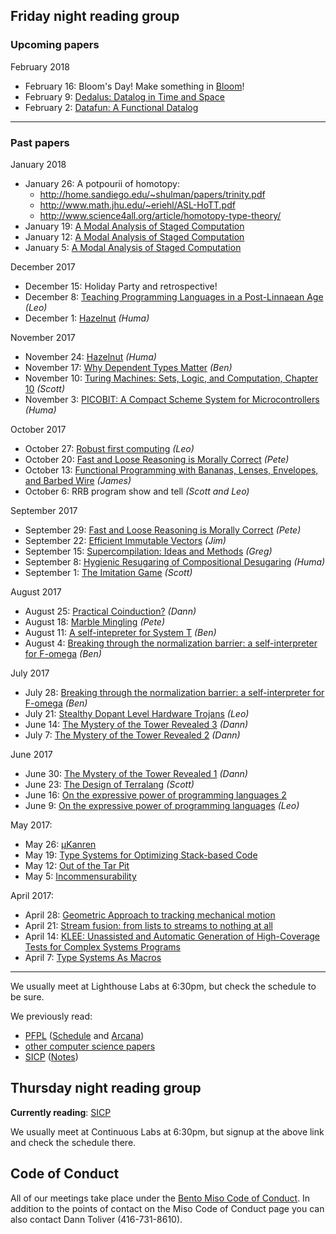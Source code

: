## Friday night reading group

### Upcoming papers

February 2018
* February 16: Bloom's Day! Make something in [Bloom](http://bloom-lang.net)!
* February 9: [Dedalus: Datalog in Time and Space](http://www.neilconway.org/docs/dedalus_dl2.pdf)
* February 2: [Datafun: A Functional Datalog](http://www.rntz.net/files/datafun.pdf)


---------------------------

### Past papers

January 2018
* January 26: A potpourii of homotopy: 
  * http://home.sandiego.edu/~shulman/papers/trinity.pdf 
  * http://www.math.jhu.edu/~eriehl/ASL-HoTT.pdf
  * http://www.science4all.org/article/homotopy-type-theory/
* January 19: [A Modal Analysis of Staged Computation](https://www.cs.cmu.edu/~fp/papers/jacm00.pdf)
* January 12: [A Modal Analysis of Staged Computation](https://www.cs.cmu.edu/~fp/papers/jacm00.pdf)
* January 5: [A Modal Analysis of Staged Computation](https://www.cs.cmu.edu/~fp/papers/jacm00.pdf)

December 2017
* December 15: Holiday Party and retrospective!
* December 8: [Teaching Programming Languages in a Post-Linnaean Age](http://cs.brown.edu/~sk/Publications/Papers/Published/sk-teach-pl-post-linnaean/paper.pdf) _(Leo)_
* December 1: [Hazelnut](https://arxiv.org/pdf/1607.04180.pdf) _(Huma)_

November 2017
* November 24: [Hazelnut](https://arxiv.org/pdf/1607.04180.pdf) _(Huma)_
* November 17: [Why Dependent Types Matter](http://www.cs.nott.ac.uk/~psztxa/publ/ydtm.pdf) _(Ben)_
* November 10: [Turing Machines: Sets, Logic, and Computation, Chapter 10](https://cdn.rawgit.com/CompSciCabal/reading-material/9ef02273/pdfs/phil379-screen.pdf) _(Scott)_
* November 3: [PICOBIT: A Compact Scheme System for Microcontrollers](https://cdn.rawgit.com/CompSciCabal/reading-material/9ef02273/pdfs/picobit.pdf) _(Huma)_

October 2017
* October 27: [Robust first computing](http://www.cs.unm.edu/~ackley/papers/hotos-11.pdf) _(Leo)_
* October 20: [Fast and Loose Reasoning is Morally Correct](https://cdn.rawgit.com/CompSciCabal/reading-material/b808040c/pdfs/morally_correct.pdf) _(Pete)_
* October 13: [Functional Programming with Bananas, Lenses, Envelopes, and Barbed Wire](https://cdn.rawgit.com/CompSciCabal/reading-material/99eabdb0/pdfs/bananas-lenses-barbed-wire.pdf) _(James)_
* October 6: RRB program show and tell _(Scott and Leo)_

September 2017
* September 29: [Fast and Loose Reasoning is Morally Correct](https://cdn.rawgit.com/CompSciCabal/reading-material/b808040c/pdfs/morally_correct.pdf) _(Pete)_
* September 22: [Efficient Immutable Vectors](https://cdn.rawgit.com/CompSciCabal/reading-material/af23849e/pdfs/RMTrees.pdf) _(Jim)_
* September 15: [Supercompilation: Ideas and Methods](https://cdn.rawgit.com/CompSciCabal/reading-material/af23849e/pdfs/supercompilation.pdf) _(Greg)_
* September 8: [Hygienic Resugaring of Compositional Desugaring](https://cdn.rawgit.com/CompSciCabal/reading-material/af23849e/pdfs/hygenic_desugaring.pdf) _(Huma)_
* September 1: [The Imitation Game](https://cdn.rawgit.com/CompSciCabal/reading-material/de9cbba3/pdfs/Computing%20Machinery%20And%20Intelligence.pdf) _(Scott)_


August 2017
* August 25: [Practical Coinduction?](https://cdn.rawgit.com/CompSciCabal/reading-material/6c8e42d0/pdfs/Practical%20Coinduction.pdf) _(Dann)_
* August 18: [Marble Mingling](https://cdn.rawgit.com/CompSciCabal/reading-material/master/pdfs/curtis2003.pdf) _(Pete)_
* August 11: [A self-intepreter for System T](https://via.hypothes.is/https://cdn.rawgit.com/CompSciCabal/reading-material/0fec1d70/pdfs/self-interpreter-for-T.pdf) _(Ben)_
* August 4: [Breaking through the normalization barrier: a self-interpreter for F-omega](https://cdn.rawgit.com/CompSciCabal/reading-material/af23849e/pdfs/f_omega_norm.pdf) _(Ben)_

July 2017
* July 28: [Breaking through the normalization barrier: a self-interpreter for F-omega](https://cdn.rawgit.com/CompSciCabal/reading-material/af23849e/pdfs/f_omega_norm.pdf) _(Ben)_
* July 21: [Stealthy Dopant Level Hardware Trojans](https://cdn.rawgit.com/CompSciCabal/reading-material/af23849e/pdfs/stealthy_trojans.pdf) _(Leo)_
* June 14: [The Mystery of the Tower Revealed 3](https://cdn.rawgit.com/CompSciCabal/reading-material/af23849e/pdfs/secrets-of-the-tower.pdf) _(Dann)_
* July 7: [The Mystery of the Tower Revealed 2](https://cdn.rawgit.com/CompSciCabal/reading-material/af23849e/pdfs/secrets-of-the-tower.pdf) _(Dann)_

June 2017
* June 30: [The Mystery of the Tower Revealed 1](https://cdn.rawgit.com/CompSciCabal/reading-material/af23849e/pdfs/secrets-of-the-tower.pdf) _(Dann)_
* June 23: [The Design of Terralang](https://cdn.rawgit.com/CompSciCabal/reading-material/af23849e/pdfs/design_terra.pdf) _(Scott)_
* June 16: [On the expressive power of programming languages 2](https://cdn.rawgit.com/CompSciCabal/reading-material/af23849e/pdfs/expressive_power.pdf)
* June 9: [On the expressive power of programming languages](https://cdn.rawgit.com/CompSciCabal/reading-material/af23849e/pdfs/expressive_power.pdf) _(Leo)_

May 2017:
* May 26: [μKanren](https://cdn.rawgit.com/CompSciCabal/reading-material/af23849e/pdfs/mukanren.pdf)
* May 19: [Type Systems for Optimizing Stack-based Code](https://cdn.rawgit.com/CompSciCabal/reading-material/af23849e/pdfs/bytecode07.pdf)
* May 12: [Out of the Tar Pit](https://cdn.rawgit.com/CompSciCabal/reading-material/af23849e/pdfs/out-of-the-tar-pit.pdf)
* May 5: [Incommensurability](https://cdn.rawgit.com/CompSciCabal/reading-material/af23849e/pdfs/Incommensurability.pdf)

April 2017:
* April 28: [Geometric Approach to tracking mechanical motion](http://authors.library.caltech.edu/28008/1/97-03.pdf)
* April 21: [Stream fusion: from lists to streams to nothing at all](https://cdn.rawgit.com/CompSciCabal/reading-material/af23849e/pdfs/stream-fusion.pdf)
* April 14: [KLEE: Unassisted and Automatic Generation of High-Coverage Tests for Complex Systems Programs](https://cdn.rawgit.com/CompSciCabal/reading-material/af23849e/pdfs/klee-osdi-08.pdf)
* April 7: [Type Systems As Macros](https://cdn.rawgit.com/CompSciCabal/reading-material/af23849e/pdfs/types_in_macros.pdf)

------------------------------

We usually meet at Lighthouse Labs at 6:30pm, but check the schedule to be sure.

We previously read:
* [PFPL](https://cdn.rawgit.com/CompSciCabal/reading-material/af23849e/pdfs/pfpl2.pdf) ([Schedule](https://github.com/CompSciCabal/SMRTYPRTY/wiki/Reading-Schedule!-PFPL) and [Arcana](https://github.com/CompSciCabal/SMRTYPRTY/wiki/PFPL-And-Related-Arcana))
* [other computer science papers](https://github.com/CompSciCabal/SMRTYPRTY/wiki/Reading-Schedule!-Papers-2015)
* [SICP](https://cdn.rawgit.com/CompSciCabal/reading-material/af23849e/pdfs/sicp.pdf) ([Notes](https://github.com/CompSciCabal/SMRTYPRTY/wiki/Reading-Schedule!-SICP-Mark-I))

## Thursday night reading group

**Currently reading**: [SICP](https://www.meetup.com/SICP-TO/)

We usually meet at Continuous Labs at 6:30pm, but signup at the above link and check the schedule there.

## Code of Conduct

All of our meetings take place under the [Bento Miso Code of Conduct](https://bentomiso.zendesk.com/hc/en-us/articles/201812303-Code-of-Conduct). In addition to the points of contact on the Miso Code of Conduct page you can also contact Dann Toliver (416-731-8610).

